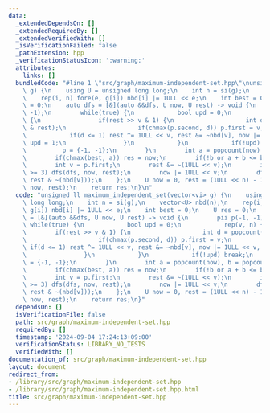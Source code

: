 ```yaml
---
data:
  _extendedDependsOn: []
  _extendedRequiredBy: []
  _extendedVerifiedWith: []
  _isVerificationFailed: false
  _pathExtension: hpp
  _verificationStatusIcon: ':warning:'
  attributes:
    links: []
  bundledCode: "#line 1 \"src/graph/maximum-independent-set.hpp\"\nunsigned ll maximum_independent_set(vector<vi>\
    \ g) {\n    using U = unsigned long long;\n    int n = si(g);\n    vector<U> nbd(n);\n\
    \    rep(i, n) fore(e, g[i]) nbd[i] |= 1ULL << e;\n    int best = 0;\n    U res\
    \ = 0;\n    auto dfs = [&](auto &&dfs, U now, U rest) -> void {\n        pii p(-1,\
    \ -1);\n        while(true) {\n            bool upd = 0;\n            rep(v, n)\
    \ {\n                if(rest >> v & 1) {\n                    int d = popcount(nbd[v]\
    \ & rest);\n                    if(chmax(p.second, d)) p.first = v;\n        \
    \            if(d <= 1) rest ^= 1ULL << v, rest &= ~nbd[v], now |= 1ULL << v,\
    \ upd = 1;\n                }\n            }\n            if(!upd) break;\n  \
    \          p = {-1, -1};\n        }\n        int a = popcount(now), b = popcount(rest);\n\
    \        if(chmax(best, a)) res = now;\n        if(!b or a + b <= best) return;\n\
    \        int v = p.first;\n        rest &= ~(1ULL << v);\n        if(p.second\
    \ >= 3) dfs(dfs, now, rest);\n        now |= 1ULL << v;\n        dfs(dfs, now,\
    \ rest & ~(nbd[v]));\n    };\n    U now = 0, rest = (1ULL << n) - 1;\n    dfs(dfs,\
    \ now, rest);\n    return res;\n}\n"
  code: "unsigned ll maximum_independent_set(vector<vi> g) {\n    using U = unsigned\
    \ long long;\n    int n = si(g);\n    vector<U> nbd(n);\n    rep(i, n) fore(e,\
    \ g[i]) nbd[i] |= 1ULL << e;\n    int best = 0;\n    U res = 0;\n    auto dfs\
    \ = [&](auto &&dfs, U now, U rest) -> void {\n        pii p(-1, -1);\n       \
    \ while(true) {\n            bool upd = 0;\n            rep(v, n) {\n        \
    \        if(rest >> v & 1) {\n                    int d = popcount(nbd[v] & rest);\n\
    \                    if(chmax(p.second, d)) p.first = v;\n                   \
    \ if(d <= 1) rest ^= 1ULL << v, rest &= ~nbd[v], now |= 1ULL << v, upd = 1;\n\
    \                }\n            }\n            if(!upd) break;\n            p\
    \ = {-1, -1};\n        }\n        int a = popcount(now), b = popcount(rest);\n\
    \        if(chmax(best, a)) res = now;\n        if(!b or a + b <= best) return;\n\
    \        int v = p.first;\n        rest &= ~(1ULL << v);\n        if(p.second\
    \ >= 3) dfs(dfs, now, rest);\n        now |= 1ULL << v;\n        dfs(dfs, now,\
    \ rest & ~(nbd[v]));\n    };\n    U now = 0, rest = (1ULL << n) - 1;\n    dfs(dfs,\
    \ now, rest);\n    return res;\n}"
  dependsOn: []
  isVerificationFile: false
  path: src/graph/maximum-independent-set.hpp
  requiredBy: []
  timestamp: '2024-09-04 17:24:13+09:00'
  verificationStatus: LIBRARY_NO_TESTS
  verifiedWith: []
documentation_of: src/graph/maximum-independent-set.hpp
layout: document
redirect_from:
- /library/src/graph/maximum-independent-set.hpp
- /library/src/graph/maximum-independent-set.hpp.html
title: src/graph/maximum-independent-set.hpp
---
```

